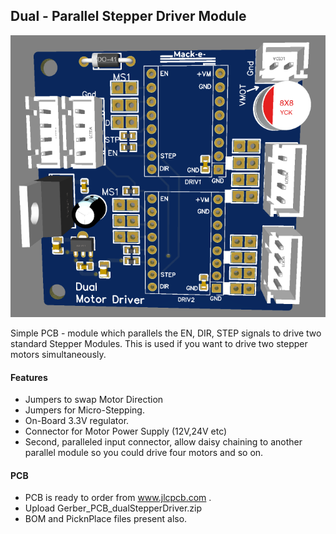 ## Dual - Parallel Stepper Driver Module


![Parallel Stepper Driver Module](https://github.com/mackelec/Dual-Parallel-Stepper-Driver/blob/main/dualStepperDriver.PNG)


Simple PCB - module which parallels the EN, DIR, STEP signals to drive two standard Stepper Modules.
This is used if you want to drive two stepper motors simultaneously.

#### Features

 - Jumpers to swap Motor Direction
 - Jumpers for Micro-Stepping.
 - On-Board 3.3V regulator.
 - Connector for Motor Power Supply (12V,24V etc)
 - Second, paralleled input connector, allow daisy chaining to another parallel module so you could drive four motors and so on.

#### PCB

 - PCB is ready to order from www.jlcpcb.com .  
 - Upload Gerber_PCB_dualStepperDriver.zip  
 - BOM and PicknPlace files present also. 
